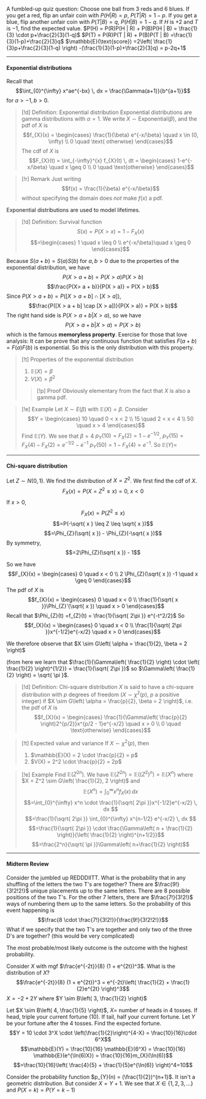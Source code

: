 A fumbled-up quiz question:
Choose one ball from 3 reds and 6 blues. If you get a red, flip an unfair coin with $P(H|R) = p$, $P(T|R) = 1-p$. If you get a blue, flip another unfair coin with $P(T|B) = q$, $P(H|B) = 1-q$. If $H$ is $+2$ and $T$ is $-1$, find the expected value.
$P(H) = P(R)P(H | R)  + P(B)P(H | B) = \frac{1}{3} \cdot p+\frac{2}{3}(1-q)$
$P(T) = P(R)P(T | R)  + P(B)P(T | B) =\frac{1}{3}(1-p)+\frac{2}{3}q$
$\mathbb{E}(\text{score}) =2\left( \frac{1}{3}p+\frac{2}{3}(1-q) \right) -(\frac{1}{3}(1-p)+\frac{2}{3}q) = p-2q+1$

---
#### Exponential distributions
Recall that $$\int_{0}^{\infty} x^ae^{-bx} \, dx  = \frac{\Gamma(a+1)}{b^{a+1}}$$
for $a > -1, b > 0$.
>[!d] Definition: Exponential distribution
Exponential distributions are gamma distributions with $\alpha = 1$. We write $X \sim \text{Exponential}(\beta)$, and the pdf of $X$ is $$f_{X}(x) = \begin{cases}  \frac{1}{\beta} e^{-x/\beta} \quad x \in (0, \infty) \\ 0 \quad \text{ otherwise}  \end{cases}$$
The cdf of $X$ is $$F_{X}(t) = \int_{-\infty}^{x} f_{X}(t) \, dt = \begin{cases}  1-e^{-x/\beta} \quad x \geq 0 \\ 0 \quad \text{otherwise}  \end{cases}$$

>[!r] Remark
>Just writing $$f(x) = \frac{1}{\beta} e^{-x/\beta}$$ without specifying the domain does *not* make $f(x)$ a pdf.


Exponential distributions are used to model lifetimes.
>[!d] Definition: Survival function
> $$S(x) = P(X > x)= 1-F_{X}(x)$$
> $$=\begin{cases}  1 \quad x \leq 0 \\ e^{-x/\beta}\quad x \geq 0  \end{cases}$$

Because $S(a+b) = S(a) S(b)$ for $a, b > 0$ due to the properties of the exponential distribution, we have $$P(X > a+ b) = P(X > a) P(X >b)$$
$$\frac{P(X> a + b)}{P(X > a)} = P(X > b)$$
Since $P(X > a + b) = P([X > a + b] \cap [X > a])$,
$$\frac{P([X > a + b] \cap [X > a])}{P(X > a)} = P(X > b)$$
The right hand side is $P(X > a + b | X > a)$, so we have $$P(X > a + b | X > a) = P(X > b)$$
which is the famous **memoryless property**.
Exercise for those that love analysis: It can be prove that any continuous function that satisfies $F(a + b) = F(a) F(b)$ is exponential. So this is the only distribution with this property.

>[!t] Properties of the exponential distribution
>1. $\mathbb{E}(X) = \beta$
>2. $V(X) = \beta^2$
>>[!p] Proof
>>Obviously elementary from the fact that $X$ is also a gamma pdf.

>[!e] Example
>Let $X \sim E(\beta)$ with $\mathbb{E}(X) = \beta$. Consider $$Y = \begin{cases}  10 \quad 0 < x < 2 \\
15 \quad 2 < x < 4 \\
50 \quad x > 4  \end{cases}$$
Find $\mathbb{E}(Y)$.
>We see that $\beta = 4$ $p_{Y}(10) = F_{X}(2) = 1-e^{-1/2}$,
>$p_{Y}(15) = F_{X}(4) - F_{X}(2) =e^{-1/2} - e^{-1}$
>$p_{Y}(50) = 1-F_{X}(4) = e^{-1}$.
>So $\mathbb{E}(Y) =$

---
#### Chi-square distribution
Let $Z \sim N(0,1)$. We find the distribution of $X = Z^2$.
We first find the cdf of $X$.
$$F_{X}(x) = P(X = Z^2 \leq x) = 0, \; x < 0$$
If $x > 0$, $$F_{X}(x) = P(Z^2 \leq x)$$
$$=P(-\sqrt{ x } \leq Z \leq \sqrt{ x })$$
$$=\Phi_{Z}(\sqrt{ x }) - \Phi_{Z}(-\sqrt{ x })$$
By symmetry,
$$=2\Phi_{Z}(\sqrt{ x }) - 1$$

So we have $$F_{X}(x) = \begin{cases}  0 \quad x < 0 \\
2 \Phi_{Z}(\sqrt{ x }) -1 \quad x \geq 0 \end{cases}$$
The pdf of $X$ is $$f_{X}(x) = \begin{cases}  0 \quad x < 0 \\ \frac{1}{\sqrt{ x }}\Phi_{Z}'(\sqrt{ x }) \quad x > 0  \end{cases}$$
Recall that $\Phi_{Z}(t) =f_{Z}(t)  = \frac{1}{\sqrt{ 2\pi }} e^{-t^2/2}$
So $$f_{X}(x) = \begin{cases}  0 \quad x < 0 \\ \frac{1}{\sqrt{ 2\pi }}x^{-1/2}e^{-x/2}  \quad x > 0  \end{cases}$$

We therefore observe that $X \sim G\left( \alpha = \frac{1}{2}, \beta = 2 \right)$

(from here we learn that $\frac{1}{\Gamma\left( \frac{1}{2} \right) \cdot \left( \frac{1}{2} \right)^{1/2}} = \frac{1}{\sqrt{ 2\pi }}$ so $\Gamma\left( \frac{1}{2} \right) = \sqrt{ \pi }$.

>[!d] Definition: Chi-square distribution
>$X$ is said to have a chi-square distribution with $p$ degrees of freedom ($X \sim \chi^2(p)$, $p$ a positive integer) if $X \sim G\left( \alpha = \frac{p}{2}, \beta = 2 \right)$, i.e. the pdf of $X$ is $$f_{X}(x) = \begin{cases}  \frac{1}{\Gamma\left( \frac{p}{2} \right)2^{p/2}}x^{p/2 - 1}e^{-x/2} \quad x > 0 \\ 0 \quad \text{otherwise}  \end{cases}$$



>[!t] Expected value and variance
>If $X \sim \chi^2(p)$, then
>1. $\mathbb{E}(X) = 2 \cdot \frac{p}{2} = p$
>2. $V(X) = 2^2 \cdot \frac{p}{2} = 2p$

>[!e] Example
>Find $\mathbb{E}(Z^{2n})$.
> We have $\mathbb{E}(Z^{2n}) = \mathbb{E}((Z^2)^n) = \mathbb{E}(X^n)$ where $X = Z^2 \sim G\left( \frac{1}{2}, 2 \right)$
> and $$\mathbb{E}(X^n) = \int_{0}^{\infty} x^n f_{X}(x) \, dx$$
> $$=\int_{0}^{\infty} x^n \cdot \frac{1}{\sqrt{ 2\pi }}x^{-1/2}e^{-x/2} \, dx $$
> $$=\frac{1}{\sqrt{ 2\pi }} \int_{0}^{\infty} x^{n-1/2} e^{-x/2} \, dx $$
> $$=\frac{1}{\sqrt{ 2\pi }} \cdot \frac{\Gamma\left( n + \frac{1}{2} \right)}{\left( \frac{1}{2} \right)^{n+1/2}}$$
> $$=\frac{2^n}{\sqrt{ \pi }}\Gamma\left( n+\frac{1}{2} \right)$$


---
#### Midterm Review
Consider the jumbled up REDDDIITT. What is the probability that in any shuffling of the letters the two T's are together?
There are $\frac{9!}{3!2!2!}$ unique placements up to the same letters.
There are 8 possible positions of the two T's. For the other 7 letters, there are $\frac{7!}{3!2!}$ ways of numbering them up to the same letters. So the probability of this event happening is $$\frac{8 \cdot \frac{7!}{3!2!}}{\frac{9!}{3!2!2!}}$$
What if we specify that the two T's are together and only two of the three D's are together? (this would be very complicated)

The most probable/most likely outcome is the outcome with the highest probability.


Consider $X$ with mgf $\frac{e^{-2t}}{8} (1 + e^{2t})^3$. What is the distribution of $X$?
$$\frac{e^{-2t}}{8} (1 + e^{2t})^3 = e^{-2t}\left( \frac{1}{2} + \frac{1}{2}e^{2t} \right)^3$$
$X = -2 + 2Y$ where $Y \sim B\left( 3, \frac{1}{2} \right)$

Let $X \sim B\left( 4, \frac{1}{5} \right)$, $X  =$ number of heads in 4 tosses. If head, triple your current fortune (10). If tail, half your current fortune.
Let $Y$ be your fortune after the 4 tosses. Find the expected fortune.
$$Y = 10 \cdot 3^X \cdot \left(\frac{1}{2}\right)^{4-X} = \frac{10}{16}\cdot 6^X$$
$$\mathbb{E}(Y) = \frac{10}{16} \mathbb{E}(6^X) = \frac{10}{16} \mathbb{E}(e^{\ln(6)X}) = \frac{10}{16}m_{X}(\ln(6))$$
$$=\frac{10}{16}\left( \frac{4}{5} + \frac{1}{5}e^{\ln(6)} \right)^4=10$$


Consider the probability function $p_{Y}(n) = (\frac{1}{2})^{n+1}$. It isn't a geometric distribution. But consider $X = Y + 1$. We see that $X \in \{ 1,2,3,\dots \}$ and $P(X = k) = P(Y = k-1)$